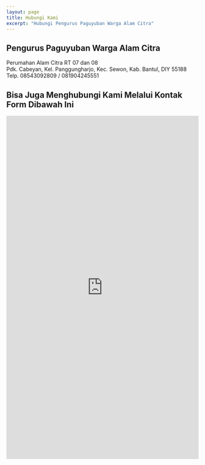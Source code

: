 ```yaml
---
layout: page
title: Hubungi Kami
excerpt: "Hubungi Pengurus Paguyuban Warga Alam Citra"
---
```


## Pengurus Paguyuban Warga Alam Citra
Perumahan Alam Citra RT 07 dan 08  
Pdk. Cabeyan, Kel. Panggungharjo, Kec. Sewon, Kab. Bantul, DIY 55188  
Telp. 08543092809 / 081904245551

## Bisa Juga Menghubungi Kami Melalui Kontak Form Dibawah Ini
<iframe src="https://docs.google.com/forms/d/e/1FAIpQLSdMNM40qwY06Dru8LogaiDypl4so8YxNm8DXDeHvrTnfHLT0A/viewform?embedded=true" width="100%" height="900" frameborder="0" marginheight="0" marginwidth="0">Loading...</iframe>
